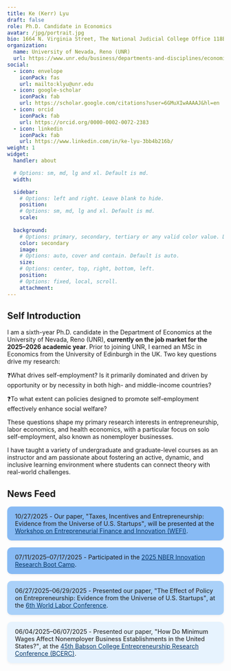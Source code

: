 ```yaml
---
title: Ke (Kerr) Lyu
draft: false
role: Ph.D. Candidate in Economics
avatar: /jpg/portrait.jpg
bio: 1664 N. Virginia Street, The National Judicial College Office 118B, Reno, NV 89557 
organization:
  name: University of Nevada, Reno (UNR)
  url: https://www.unr.edu/business/departments-and-disciplines/economics
social:
  - icon: envelope
    iconPack: fas
    url: mailto:klyu@unr.edu
  - icon: google-scholar
    iconPack: fab
    url: https://scholar.google.com/citations?user=6GMuXIwAAAAJ&hl=en
  - icon: orcid
    iconPack: fab
    url: https://orcid.org/0000-0002-0072-2383
  - icon: linkedin
    iconPack: fab
    url: https://www.linkedin.com/in/ke-lyu-3bb4b216b/
weight: 1
widget:
  handler: about

  # Options: sm, md, lg and xl. Default is md.
  width:

  sidebar:
    # Options: left and right. Leave blank to hide.
    position:
    # Options: sm, md, lg and xl. Default is md.
    scale:
  
  background:
    # Options: primary, secondary, tertiary or any valid color value. Default is primary.
    color: secondary
    image:
    # Options: auto, cover and contain. Default is auto.
    size:
    # Options: center, top, right, bottom, left.
    position:
    # Options: fixed, local, scroll.
    attachment: 
---
```


## Self Introduction

I am a sixth-year Ph.D. candidate in the Department of Economics at the University of Nevada, Reno (UNR), **currently on the job market for the 2025–2026 academic year**. Prior to joining UNR, I earned an MSc in Economics from the University of Edinburgh in the UK. Two key questions drive my research: 

❓What drives self-employment? Is it primarily dominated and driven by opportunity or by necessity in both high- and middle-income countries?

❓To what extent can policies designed to promote self-employment effectively enhance social welfare?

These questions shape my primary research interests in entrepreneurship, labor economics, and health economics, with a particular focus on solo self-employment, also known as nonemployer businesses.

I have taught a variety of undergraduate and graduate-level courses as an instructor and am passionate about fostering an active, dynamic, and inclusive learning environment where students can connect theory with real-world challenges.

<style>
  .news-item {
    padding: 14px 18px;
    margin-bottom: 16px;
    border-radius: 10px;
    box-shadow: 0 2px 5px rgba(0, 0, 0, 0.05);
    transition: transform 0.2s ease;
  }

  .news-item:hover {
    transform: translateY(-2px);
    box-shadow: 0 4px 12px rgba(0, 0, 0, 0.08);
  }

  .news-lightest { background-color: #e7f3fe; }
  .news-light { background-color: #d0e7fc; }
  .news-mid { background-color: #aad1f9; }
  .news-dark { background-color: #87baf4; }
  .news-darkest { background-color: #639eea; }  /* ← Add this */

  .news-item em {
    font-style: normal;
    font-weight: 500;
    color: #333;
  }

  .news-item strong {
    font-weight: 600;
    color: #000;
  }

  .news-item a {
    color: #003366;
    text-decoration: underline;
  }
</style>

## News Feed

<div class="news-item news-dark">
  <em>10/27/2025</em> - Our paper, <em>"Taxes, Incentives and Entrepreneurship:<br>Evidence from the Universe of U.S. Startups"</em>, will be presented at the
  <a href="https://workshop-efi.com/">Workshop on Entrepreneurial Finance and Innovation (WEFI)</a>.
</div>

<div class="news-item news-dark">
  <em>07/11/2025–07/17/2025</em> - Participated in the <a href="https://www.nber.org/conferences/innovation-research-boot-camp-summer-2025">2025 NBER Innovation Research Boot Camp</a>.
</div>

<div class="news-item news-mid">
  <em>06/27/2025–06/29/2025</em> - Presented our paper, <em>"The Effect of Policy on Entrepreneurship: Evidence from the Universe of U.S. Startups"</em>, at the <a href="https://www.sole-jole.org/upcoming-meeting">6th World Labor Conference</a>.
</div>

<div class="news-item news-lightest">
  <em>06/04/2025–06/07/2025</em> - Presented our paper, <em>"How Do Minimum Wages Affect Nonemployer Business Establishments in the United States?"</em>, at the
  <a href="https://www.babson.edu/entrepreneurship-center/thought-leadership/babson-college-entrepreneurship-research-conference-bcerc/2025-bcerc-babson-college/">45th Babson College Entrepreneurship Research Conference (BCERC)</a>.
</div>
